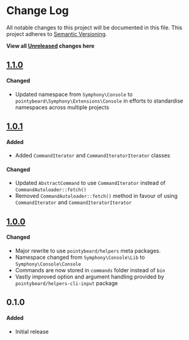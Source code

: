 # Change Log
All notable changes to this project will be documented in this file.
This project adheres to [Semantic Versioning](http://semver.org/).

**View all [Unreleased][] changes here**

## [1.1.0][]
#### Changed
-   Updated namespace from `Symphony\Console` to `pointybeard\Symphony\Extensions\Console` in efforts to standardise namespaces across multiple projects

## [1.0.1][]
#### Added
-   Added `CommandIterator` and `CommandIteratorIterator` classes

#### Changed
-   Updated `AbstractCommand` to use `CommandIterator` instead of `CommandAutoloader::fetch()`
-   Removed `CommandAutoloader::fetch()` method in favour of using `CommandIterator` and `CommandIteratorIterator`

## [1.0.0][]
#### Changed
-   Major rewrite to use `pointybeard/helpers` meta packages.
-   Namespace changed from `Symphony\Console\Lib` to `Symphony\Console\Console`
-   Commands are now stored in `commands` folder instead of `bin`
-   Vastly improved option and argument handling provided by `pointybeard/helpers-cli-input` package

## 0.1.0
#### Added
-   Initial release

[Unreleased]: https://github.com/pointybeard/console/compare/1.1.0...integration
[1.1.0]: https://github.com/pointybeard/console/compare/1.0.1...1.1.0
[1.0.1]: https://github.com/pointybeard/console/compare/1.0.0...1.0.1
[1.0.0]: https://github.com/pointybeard/console/compare/0.1.0...1.0.0
